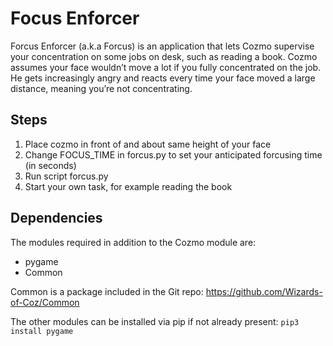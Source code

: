 # Focus Enforcer
Forcus Enforcer (a.k.a Forcus) is an application that lets Cozmo supervise your concentration on some jobs on desk, such as reading a book. Cozmo assumes your face wouldn’t move a lot if you fully concentrated on the job. He gets increasingly angry and reacts every time your face moved a large distance, meaning you’re not concentrating.

## Steps
1. Place cozmo in front of and about same height of your face
2. Change FOCUS_TIME in forcus.py to set your anticipated forcusing time (in seconds)
3. Run script forcus.py
4. Start your own task, for example reading the book

## Dependencies
The modules required in addition to the Cozmo module are:

* pygame
* Common

Common is a package included in the Git repo: https://github.com/Wizards-of-Coz/Common

The other modules can be installed via pip if not already present: 
`pip3 install pygame`
